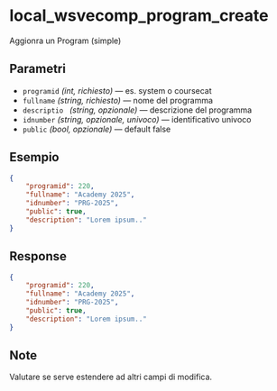 # local_wsvecomp_program_create

Aggionra un Program (simple)

## Parametri
- `programid` *(int, richiesto)* — es. system o coursecat
- `fullname` *(string, richiesto)* — nome del programma
- `descriptio ` *(string, opzionale)* — descrizione del programma
- `idnumber` *(string, opzionale, univoco)* — identificativo univoco
- `public` *(bool, opzionale)* — default false

## Esempio
```json
{
    "programid": 220,
    "fullname": "Academy 2025",
    "idnumber": "PRG-2025",
    "public": true,
    "description": "Lorem ipsum.."
}
```

## Response
```json
{
    "programid": 220,
    "fullname": "Academy 2025",
    "idnumber": "PRG-2025",
    "public": true,
    "description": "Lorem ipsum.."
}
```

## Note
Valutare se serve estendere ad altri campi di modifica.